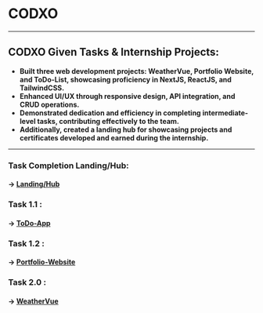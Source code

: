 # CODXO
<hr/>

## CODXO Given Tasks & Internship Projects:

<ul>
  <b>
    <li>Built three web development projects: WeatherVue, Portfolio Website, and ToDo-List, showcasing proficiency in NextJS, ReactJS, and TailwindCSS.</li>
    <li>Enhanced UI/UX through responsive design, API integration, and CRUD operations.</li>
    <li>Demonstrated dedication and efficiency in completing intermediate-level tasks, contributing effectively to the team.</li>
    <li>Additionally, created a landing hub for showcasing projects and certificates developed and earned during the internship.</li>
  <b>
</ul>

<hr/>

### Task Completion Landing/Hub:
#### -> [Landing/Hub](https://paras-internship-projects-codxo.vercel.app/)

### Task 1.1 :
#### -> [ToDo-App](https://parastodolist.vercel.app)

### Task 1.2 :
#### -> [Portfolio-Website](https://parasportfolio.vercel.app/)

### Task 2.0 :
#### -> [WeatherVue](https://skyweathervue.vercel.app/)
